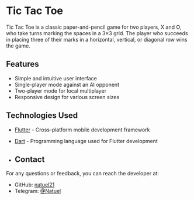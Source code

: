 # Tic Tac Toe

Tic Tac Toe is a classic paper-and-pencil game for two players, X and O, who take turns marking the spaces in a 3×3 grid. The player who succeeds in placing three of their marks in a horizontal, vertical, or diagonal row wins the game.

## Features

- Simple and intuitive user interface
- Single-player mode against an AI opponent
- Two-player mode for local multiplayer
- Responsive design for various screen sizes

## Technologies Used

- [Flutter](https://flutter.dev/) - Cross-platform mobile development framework
- [Dart](https://dart.dev/) - Programming language used for Flutter development


- ## Contact

For any questions or feedback, you can reach the developer at:

- GitHub: [natuel21](https://github.com/natuel21)
- Telegram: [@Natuel](https://t.me/Natuel)
